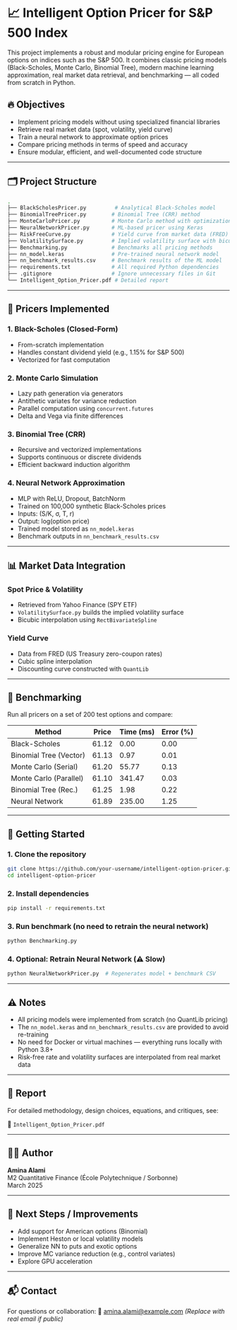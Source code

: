 # 📈 Intelligent Option Pricer for S&P 500 Index

This project implements a robust and modular pricing engine for European options on indices such as the S&P 500. It combines classic pricing models (Black-Scholes, Monte Carlo, Binomial Tree), modern machine learning approximation, real market data retrieval, and benchmarking — all coded from scratch in Python.

## 🔥 Objectives

- Implement pricing models without using specialized financial libraries
- Retrieve real market data (spot, volatility, yield curve)
- Train a neural network to approximate option prices
- Compare pricing methods in terms of speed and accuracy
- Ensure modular, efficient, and well-documented code structure

---

## 🗂️ Project Structure

```bash
.
├── BlackScholesPricer.py         # Analytical Black-Scholes model
├── BinomialTreePricer.py        # Binomial Tree (CRR) method
├── MonteCarloPricer.py          # Monte Carlo method with optimizations
├── NeuralNetworkPricer.py       # ML-based pricer using Keras
├── RiskFreeCurve.py             # Yield curve from market data (FRED)
├── VolatilitySurface.py         # Implied volatility surface with bicubic interpolation
├── Benchmarking.py              # Benchmarks all pricing methods
├── nn_model.keras               # Pre-trained neural network model
├── nn_benchmark_results.csv     # Benchmark results of the ML model
├── requirements.txt             # All required Python dependencies
├── .gitignore                   # Ignore unnecessary files in Git
└── Intelligent_Option_Pricer.pdf # Detailed report
```

---

## 🧠 Pricers Implemented

### 1. Black-Scholes (Closed-Form)
- From-scratch implementation
- Handles constant dividend yield (e.g., 1.15% for S&P 500)
- Vectorized for fast computation

### 2. Monte Carlo Simulation
- Lazy path generation via generators
- Antithetic variates for variance reduction
- Parallel computation using `concurrent.futures`
- Delta and Vega via finite differences

### 3. Binomial Tree (CRR)
- Recursive and vectorized implementations
- Supports continuous or discrete dividends
- Efficient backward induction algorithm

### 4. Neural Network Approximation
- MLP with ReLU, Dropout, BatchNorm
- Trained on 100,000 synthetic Black-Scholes prices
- Inputs: (S/K, σ, T, r)
- Output: log(option price)
- Trained model stored as `nn_model.keras`
- Benchmark outputs in `nn_benchmark_results.csv`

---

## 📊 Market Data Integration

### Spot Price & Volatility
- Retrieved from Yahoo Finance (SPY ETF)
- `VolatilitySurface.py` builds the implied volatility surface
- Bicubic interpolation using `RectBivariateSpline`

### Yield Curve
- Data from FRED (US Treasury zero-coupon rates)
- Cubic spline interpolation
- Discounting curve constructed with `QuantLib`

---

## 🧪 Benchmarking

Run all pricers on a set of 200 test options and compare:

| Method                  | Price     | Time (ms) | Error (%) |
|-------------------------|-----------|-----------|-----------|
| Black-Scholes           | 61.12     | 0.00      | 0.00      |
| Binomial Tree (Vector)  | 61.13     | 0.97      | 0.01      |
| Monte Carlo (Serial)    | 61.20     | 55.77     | 0.13      |
| Monte Carlo (Parallel)  | 61.10     | 341.47    | 0.03      |
| Binomial Tree (Rec.)    | 61.25     | 1.98      | 0.22      |
| Neural Network          | 61.89     | 235.00    | 1.25      |

---

## 🚀 Getting Started

### 1. Clone the repository

```bash
git clone https://github.com/your-username/intelligent-option-pricer.git
cd intelligent-option-pricer
```

### 2. Install dependencies

```bash
pip install -r requirements.txt
```

### 3. Run benchmark (no need to retrain the neural network)

```bash
python Benchmarking.py
```

### 4. Optional: Retrain Neural Network (⚠️ Slow)

```bash
python NeuralNetworkPricer.py  # Regenerates model + benchmark CSV
```

---

## ⚠ Notes

- All pricing models were implemented from scratch (no QuantLib pricing)
- The `nn_model.keras` and `nn_benchmark_results.csv` are provided to avoid re-training
- No need for Docker or virtual machines — everything runs locally with Python 3.8+
- Risk-free rate and volatility surfaces are interpolated from real market data

---

## 📄 Report

For detailed methodology, design choices, equations, and critiques, see:

📘 `Intelligent_Option_Pricer.pdf`

---

## 👩‍💻 Author

**Amina Alami**  
M2 Quantitative Finance (École Polytechnique / Sorbonne)  
March 2025

---

## 🏁 Next Steps / Improvements

- Add support for American options (Binomial)
- Implement Heston or local volatility models
- Generalize NN to puts and exotic options
- Improve MC variance reduction (e.g., control variates)
- Explore GPU acceleration

---

## 📬 Contact

For questions or collaboration:
📧 amina.alami@example.com *(Replace with real email if public)*

